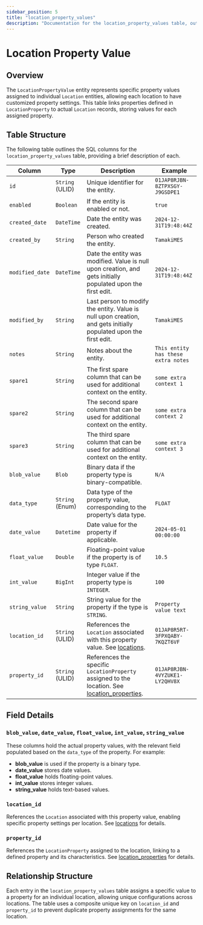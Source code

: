 ```yaml
---
sidebar_position: 5
title: "location_property_values"
description: "Documentation for the location_property_values table, outlining its columns and structure."
---
```


# Location Property Value

## Overview

The `LocationPropertyValue` entity represents specific property values assigned to individual `Location` entities,
allowing each location to have customized property settings. This table links properties defined in `LocationProperty`
to actual `Location` records, storing values for each assigned property.

## Table Structure

The following table outlines the SQL columns for the `location_property_values` table, providing a brief description of
each.

| Column          | Type            | Description                                                                                                                          | Example                             |
|-----------------|-----------------|--------------------------------------------------------------------------------------------------------------------------------------|-------------------------------------|
| `id`            | `String` (ULID) | Unique identifier for the entity.                                                                                                    | `01JAP8RJBN-8ZTPXSGY-J9GSDPE1`      |
| `enabled`       | `Boolean`       | If the entity is enabled or not.                                                                                                     | `true`                              |
| `created_date`  | `DateTime`      | Date the entity was created.                                                                                                         | `2024-12-31T19:48:44Z`              |
| `created_by`    | `String`        | Person who created the entity.                                                                                                       | `TamakiMES`                         |
| `modified_date` | `DateTime`      | Date the entity was modified. Value is null upon creation, and gets initially populated upon the first edit.                         | `2024-12-31T19:48:44Z`              |
| `modified_by`   | `String`        | Last person to modify the entity. Value is null upon creation, and gets initially populated upon the first edit.                     | `TamakiMES`                         |
| `notes`         | `String`        | Notes about the entity.                                                                                                              | `This entity has these extra notes` |
| `spare1`        | `String`        | The first spare column that can be used for additional context on the entity.                                                        | `some extra context 1`              |
| `spare2`        | `String`        | The second spare column that can be used for additional context on the entity.                                                       | `some extra context 2`              |
| `spare3`        | `String`        | The third spare column that can be used for additional context on the entity.                                                        | `some extra context 3`              |
| `blob_value`    | `Blob`          | Binary data if the property type is binary-compatible.                                                                               | `N/A`                               |
| `data_type`     | `String` (Enum) | Data type of the property value, corresponding to the property’s data type.                                                          | `FLOAT`                             |
| `date_value`    | `Datetime`      | Date value for the property if applicable.                                                                                           | `2024-05-01 00:00:00`               |
| `float_value`   | `Double`        | Floating-point value if the property is of type `FLOAT`.                                                                             | `10.5`                              |
| `int_value`     | `BigInt`        | Integer value if the property type is `INTEGER`.                                                                                     | `100`                               |
| `string_value`  | `String`        | String value for the property if the type is `STRING`.                                                                               | `Property value text`               |
| `location_id`   | `String` (ULID) | References the `Location` associated with this property value. See [locations](../location-model/location).                          | `01JAP8R5RT-3FPXQABY-7KQZT6VF`      |
| `property_id`   | `String` (ULID) | References the specific `LocationProperty` assigned to the location. See [location_properties](../location-model/location-property). | `01JAP8RJBN-4VYZUKE1-LY2QHV8X`      |

## Field Details

### `blob_value`, `date_value`, `float_value`, `int_value`, `string_value`

These columns hold the actual property values, with the relevant field populated based on the `data_type` of the
property. For example:

- **blob_value** is used if the property is a binary type.
- **date_value** stores date values.
- **float_value** holds floating-point values.
- **int_value** stores integer values.
- **string_value** holds text-based values.

### `location_id`

References the `Location` associated with this property value, enabling specific property settings per location.
See [locations](../location-model/location) for details.

### `property_id`

References the `LocationProperty` assigned to the location, linking to a defined property and its characteristics.
See [location_properties](../location-model/location-property) for details.

## Relationship Structure

Each entry in the `location_property_values` table assigns a specific value to a property for an individual location,
allowing unique configurations across locations. The table uses a composite unique key on `location_id` and
`property_id` to prevent duplicate property assignments for the same location.
